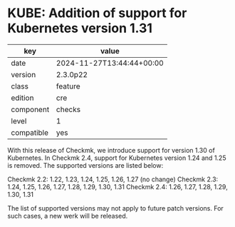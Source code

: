 [//]: # (werk v2)
# KUBE: Addition of support for Kubernetes version 1.31

key        | value
---------- | ---
date       | 2024-11-27T13:44:44+00:00
version    | 2.3.0p22
class      | feature
edition    | cre
component  | checks
level      | 1
compatible | yes

With this release of Checkmk, we introduce support for version 1.30 of Kubernetes.
In Checkmk 2.4, support for Kubernetes version 1.24 and 1.25 is removed.
The supported versions are listed below:

Checkmk 2.2: 1.22, 1.23, 1.24, 1.25, 1.26, 1.27 (no change)
Checkmk 2.3: 1.24, 1.25, 1.26, 1.27, 1.28, 1.29, 1.30, 1.31
Checkmk 2.4: 1.26, 1.27, 1.28, 1.29, 1.30, 1.31

The list of supported versions may not apply to future patch versions. For such cases, a
new werk will be released.
